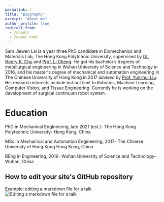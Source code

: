 ```yaml
---
permalink: /
title: "Biography"
excerpt: "About me"
author_profile: true
redirect_from: 
  - /about/
  - /about.html
---
```


Sam Jiewen Lai is a year three PhD candidate in Biomechanics and Materials Lab, The Hong Kong Polytchnic University, supervised by [Dr. Henry K. Chu](https://www.polyu.edu.hk/me/people/academic-teaching-staff/chu-kar-hang-henry-dr/) and [Prof. Li Cheng](https://www.polyu.edu.hk/me/people/academic-teaching-staff/cheng-li-prof/). He got his bachelor’s degrees of metallurgical engineering in Wuhan University of Science and Technolgy in 2016, and his master's degree of mechanical and automation engineering in The Chinese University of Hong Kong in 2017 advised by [Prof. Yun-hui Liu](http://www.mae.cuhk.edu.hk/people/list.php?name=yhliu). His research interests include but not limit to Robotics, Machine Learning, Computer Vision, and Tissue Engineering. Currently he is working on the development of surgical continuum robot system.


Education
======
PhD in Mechanical Engineering, late 2021 (est.)-
The Hong Kong Polytechnic University-
Hong Kong, China


MSc in Mechanical and Automation Engineering, 2017-
The Chinese University of Hong Kong
Hong Kong, China


BEng in Engineering, 2016-
Wuhan University of Science and Technology-
Wuhan, China





How to edit your site's GitHub repository
------


Example: editing a markdown file for a talk
![Editing a markdown file for a talk](/images/editing-talk.png)


